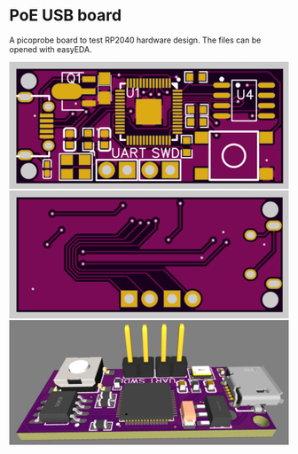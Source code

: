 # PoE USB board
A picoprobe board to test RP2040 hardware design. The files can be opened with easyEDA.

![Top](https://raw.githubusercontent.com/red2fred2/pico-probe/master/photo_2023-02-08_23-27-19.jpg)
![Bottom](https://raw.githubusercontent.com/red2fred2/pico-probe/master/photo_2023-02-08_23-27-20.jpg)
![3D](https://raw.githubusercontent.com/red2fred2/pico-probe/master/photo_2023-02-08_23-27-21.jpg)
